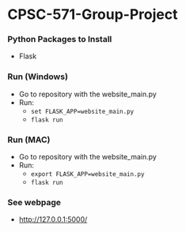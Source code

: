 # CPSC-571-Group-Project

### Python Packages to Install
- Flask

### Run (Windows)
- Go to repository with the website_main.py
- Run:
    - ```set FLASK_APP=website_main.py```
    - ```flask run```
    
### Run (MAC)
- Go to repository with the website_main.py
- Run:
    - ```export FLASK_APP=website_main.py```
    - ```flask run```
    
### See webpage
- http://127.0.0.1:5000/